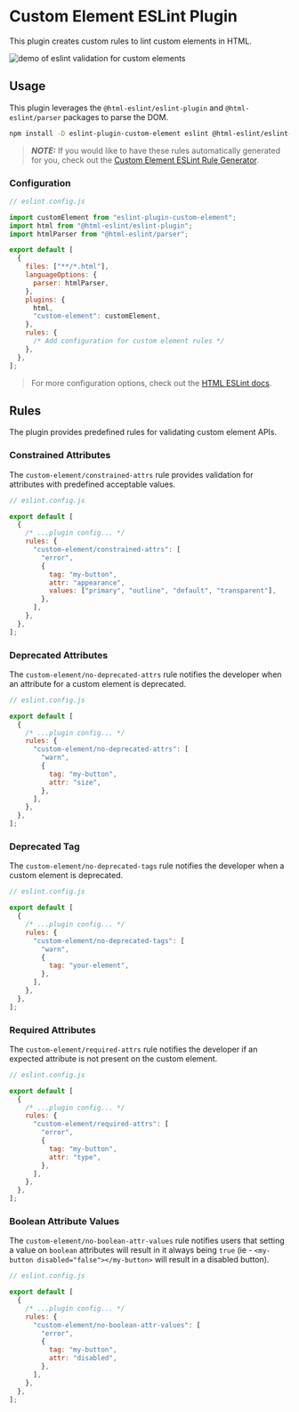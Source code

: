# Custom Element ESLint Plugin

This plugin creates custom rules to lint custom elements in HTML.

![demo of eslint validation for custom elements](https://github.com/break-stuff/cem-tools/blob/main/demo/images/eslint/custom_element_eslint_demo.gif?raw=true)

<!-- <a href="https://stackblitz.com/github/break-stuff/cem-tools/tree/main/packages/eslint-plugin/demo">
  <img
    alt="Open in StackBlitz"
    src="https://developer.stackblitz.com/img/open_in_stackblitz.svg"
  />
</a> -->

## Usage

This plugin leverages the `@html-eslint/eslint-plugin` and `@html-eslint/parser` packages to parse the DOM.

```bash
npm install -D eslint-plugin-custom-element eslint @html-eslint/eslint-plugin @html-eslint/parser
```

> **_NOTE:_** If you would like to have these rules automatically generated for you, check out the [Custom Element ESLint Rule Generator](https://www.npmjs.com/package/custom-element-eslint-rule-generator).

### Configuration

```js
// eslint.config.js

import customElement from "eslint-plugin-custom-element";
import html from "@html-eslint/eslint-plugin";
import htmlParser from "@html-eslint/parser";

export default [
  {
    files: ["**/*.html"],
    languageOptions: {
      parser: htmlParser,
    },
    plugins: {
      html,
      "custom-element": customElement,
    },
    rules: {
      /* Add configuration for custom element rules */
    },
  },
];
```

> For more configuration options, check out the [HTML ESLint docs](https://html-eslint.org/docs/getting-started).

## Rules

The plugin provides predefined rules for validating custom element APIs.

### Constrained Attributes

The `custom-element/constrained-attrs` rule provides validation for attributes with predefined acceptable values.

```js
// eslint.config.js

export default [
  {
    /* ...plugin config... */
    rules: {
      "custom-element/constrained-attrs": [
        "error",
        {
          tag: "my-button",
          attr: "appearance",
          values: ["primary", "outline", "default", "transparent"],
        },
      ],
    },
  },
];
```

### Deprecated Attributes

The `custom-element/no-deprecated-attrs` rule notifies the developer when an attribute for a custom element is deprecated.

```js
// eslint.config.js

export default [
  {
    /* ...plugin config... */
    rules: {
      "custom-element/no-deprecated-attrs": [
        "warn",
        {
          tag: "my-button",
          attr: "size",
        },
      ],
    },
  },
];
```

### Deprecated Tag

The `custom-element/no-deprecated-tags` rule notifies the developer when a custom element is deprecated.

```js
// eslint.config.js

export default [
  {
    /* ...plugin config... */
    rules: {
      "custom-element/no-deprecated-tags": [
        "warn",
        {
          tag: "your-element",
        },
      ],
    },
  },
];
```

### Required Attributes

The `custom-element/required-attrs` rule notifies the developer if an expected attribute is not present on the custom element.

```js
// eslint.config.js

export default [
  {
    /* ...plugin config... */
    rules: {
      "custom-element/required-attrs": [
        "error",
        {
          tag: "my-button",
          attr: "type",
        },
      ],
    },
  },
];
```

### Boolean Attribute Values

The `custom-element/no-boolean-attr-values` rule notifies users that setting a value on `boolean` attributes will result in it always being `true` (ie - `<my-button disabled="false"></my-button>` will result in a disabled button).

```js
// eslint.config.js

export default [
  {
    /* ...plugin config... */
    rules: {
      "custom-element/no-boolean-attr-values": [
        "error",
        {
          tag: "my-button",
          attr: "disabled",
        },
      ],
    },
  },
];
```
